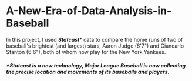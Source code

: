 # A-New-Era-of-Data-Analysis-in-Baseball
In this project, I used ***Statcast**** data to compare the home runs of two of baseball's brightest (and largest) stars, Aaron Judge (6'7") and Giancarlo Stanton (6'6"), both of whom now play for the New York Yankees.  
##### *Statcast is a new technology, Major League Baseball is now collecting the precise location and movements of its baseballs and players.
